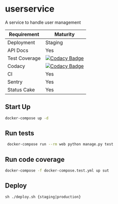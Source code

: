 # userservice
A service to handle user management

| Requirement|Maturity|
| ---|---|
| Deployment|Staging|
| API Docs|Yes|
| Test Coverage |[![Codacy Badge](https://api.codacy.com/project/badge/Coverage/de05583a37504c7ba0e18afbf9afefd1)](https://www.codacy.com?utm_source=github.com&utm_medium=referral&utm_content=vumatel/userservice&utm_campaign=Badge_Coverage)|
| Codacy|[![Codacy Badge](https://api.codacy.com/project/badge/Grade/de05583a37504c7ba0e18afbf9afefd1)](https://www.codacy.com?utm_source=github.com&amp;utm_medium=referral&amp;utm_content=vumatel/userservice&amp;utm_campaign=Badge_Grade)|
| CI |Yes|
| Sentry|Yes|
| Status Cake|Yes|

## Start Up

```bash
docker-compose up -d
```

## Run tests

```bash
 docker-compose run --rm web python manage.py test
```

## Run code coverage

```bash
docker-compose -f docker-compose.test.yml up sut
```

## Deploy

```
sh ./deploy.sh {staging|production}
```